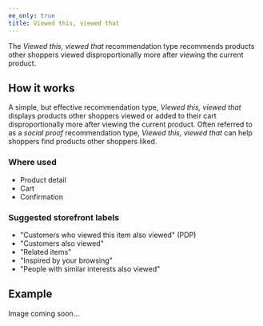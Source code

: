 ```yaml
---
ee_only: true
title: Viewed this, viewed that
---
```


The _Viewed this, viewed that_ recommendation type recommends products other shoppers viewed disproportionally more after viewing the current product.

## How it works

A simple, but effective recommendation type, _Viewed this, viewed that_ displays products other shoppers viewed or added to their cart disproportionally more after viewing the current product. Often referred to as a _social proof_ recommendation type, _Viewed this, viewed that_ can help shoppers find products other shoppers liked.

### Where used

- Product detail
- Cart
- Confirmation

### Suggested storefront labels

- "Customers who viewed this item also viewed" (PDP)
- "Customers also viewed"
- "Related items"
- "Inspired by your browsing"
- "People with similar interests also viewed"

## Example

Image coming soon...
